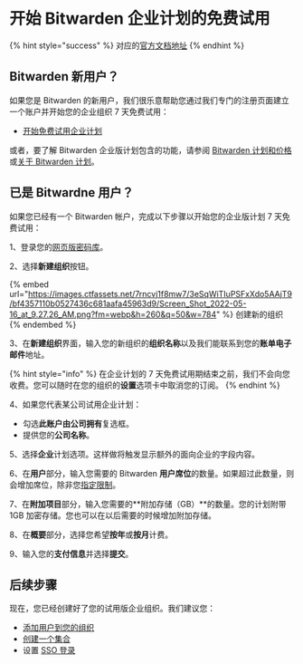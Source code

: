 # 开始 Bitwarden 企业计划的免费试用

{% hint style="success" %}
对应的[官方文档地址](https://bitwarden.com/help/article/enterprise-free-trial/)
{% endhint %}

## Bitwarden 新用户？ <a href="#new-to-bitwarden" id="new-to-bitwarden"></a>

如果您是 Bitwarden 的新用户，我们很乐意帮助您通过我们专门的注册页面建立一个账户并开始您的企业组织 7 天免费试用：

* [开始免费试用企业计划](https://vault.bitwarden.com/#/register?org=enterprise)

或者，要了解 Bitwarden 企业版计划包含的功能，请参阅 [Bitwarden 计划和价格](https://bitwarden.com/pricing/business)或[关于 Bitwarden 计划](about-bitwarden-plans.md)。

## 已是 Bitwardne 用户？ <a href="#already-a-user" id="already-a-user"></a>

如果您已经有一个 Bitwarden 帐户，完成以下步骤以开始您的企业版计划 7 天免费试用：

1、登录您的[网页版密码库](https://vault.bitwarden.com/)。

2、选择**新建组织**按钮。

{% embed url="https://images.ctfassets.net/7rncvj1f8mw7/3eSqWiTIuPSFxXdo5AAjT9/bf4357110b0527436c681aafa45963d9/Screen_Shot_2022-05-16_at_9.27.26_AM.png?fm=webp&h=260&q=50&w=784" %}
创建新的组织
{% endembed %}

3、在**新建组织**界面，输入您的新组织的**组织名称**以及我们能联系到您的**账单电子邮件**地址。

{% hint style="info" %}
在企业计划的 7 天免费试用期结束之前，我们不会向您收费。您可以随时在您的组织的**设置**选项卡中取消您的订阅。
{% endhint %}

4、如果您代表某公司试用企业计划：

* 勾选**此账户由公司拥有**复选框。
* 提供您的**公司名称**。

5、选择**企业**计划选项。这样做将触发显示额外的面向企业的字段内容。

6、在**用户**部分，输入您需要的 Bitwarden **用户席位**的数量。如果超过此数量，则会增加席位，除非您[指定限制](../../admin-console/user-management/user-management.md#set-a-seat-limit)。

7、在**附加项目**部分，输入您需要的**附加存储（GB）**的数量。您的计划附带 1GB 加密存储。您也可以在以后需要的时候增加附加存储。

8、在**概要**部分，选择您希望**按年**或**按月**计费。

9、输入您的**支付信息**并选择**提交**。

## 后续步骤 <a href="#next-steps" id="next-steps"></a>

现在，您已经创建好了您的试用版企业组织。我们建议您：

* [添加用户到您的组织](../../admin-console/user-management/user-management.md)
* [创建一个集合](../../admin-console/organization-basics/collections.md#create-a-collection)
* 设置 [SSO 登录](../../admin-console/login-with-sso/about-login-with-sso.md)
